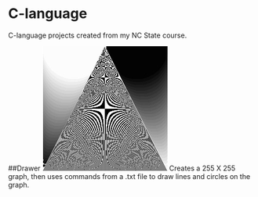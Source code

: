 # C-language
C-language  projects created from my NC State course. 

##Drawer
![alt tag](https://github.com/btyy77c/C-language/blob/master/drawer/output.jpg)
Creates a 255 X 255 graph, then uses commands from a .txt file to draw lines and circles on the graph.
